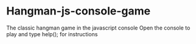 # Hangman-js-console-game
The classic hangman game in the javascript console
Open the console to play and type help(); for instructions
